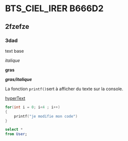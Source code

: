 # BTS_CIEL_IRER B666D2
## 2fzefze
### 3dad

text base

*italique*

**gras**

***gras/italique***

La fonction `printf()`sert à afficher du texte sur la console.

[hyperText](https://www.youtube.com/watch?v=dQw4w9WgXcQ)
  

```c
for(int i = 0; i<4 ; i++)
{
    printf("je modifie mon code")
}
```

```sql
select *
from User;

```









